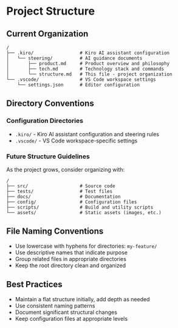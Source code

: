 # Project Structure

## Current Organization

```
/
├── .kiro/                 # Kiro AI assistant configuration
│   └── steering/          # AI guidance documents
│       ├── product.md     # Product overview and philosophy
│       ├── tech.md        # Technology stack and commands
│       └── structure.md   # This file - project organization
└── .vscode/               # VS Code workspace settings
    └── settings.json      # Editor configuration
```

## Directory Conventions

### Configuration Directories
- `.kiro/` - Kiro AI assistant configuration and steering rules
- `.vscode/` - VS Code workspace-specific settings

### Future Structure Guidelines
As the project grows, consider organizing with:

```
/
├── src/                   # Source code
├── tests/                 # Test files
├── docs/                  # Documentation
├── config/                # Configuration files
├── scripts/               # Build and utility scripts
└── assets/                # Static assets (images, etc.)
```

## File Naming Conventions
- Use lowercase with hyphens for directories: `my-feature/`
- Use descriptive names that indicate purpose
- Group related files in appropriate directories
- Keep the root directory clean and organized

## Best Practices
- Maintain a flat structure initially, add depth as needed
- Use consistent naming patterns
- Document significant structural changes
- Keep configuration files at appropriate levels